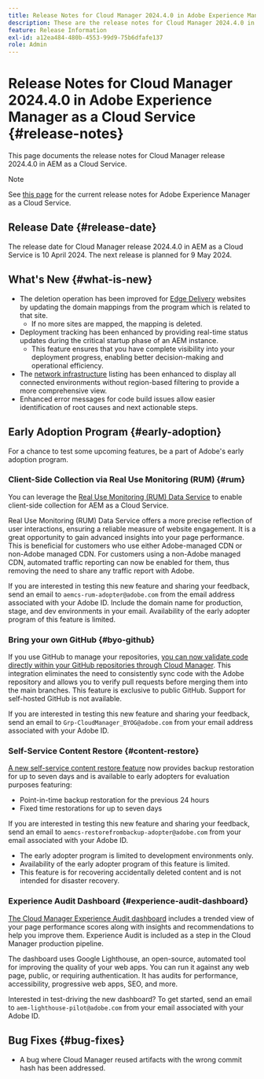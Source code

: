 ```yaml
---
title: Release Notes for Cloud Manager 2024.4.0 in Adobe Experience Manager as a Cloud Service
description: These are the release notes for Cloud Manager 2024.4.0 in AEM as a Cloud Service.
feature: Release Information
exl-id: a12ea484-480b-4553-99d9-75b6dfafe137
role: Admin
---
```

# Release Notes for Cloud Manager 2024.4.0 in Adobe Experience Manager as a Cloud Service {#release-notes}

This page documents the release notes for Cloud Manager release 2024.4.0 in AEM as a Cloud Service.

>[!NOTE]
>
>See [this page](/help/release-notes/release-notes-cloud/release-notes-current.md) for the current release notes for Adobe Experience Manager as a Cloud Service.

## Release Date {#release-date}

The release date for Cloud Manager release 2024.4.0 in AEM as a Cloud Service is 10 April 2024. The next release is planned for 9 May 2024.

## What's New {#what-is-new}

* The deletion operation has been improved for [Edge Delivery](/help/edge/overview.md) websites by updating the domain mappings from the program which is related to that site.
  * If no more sites are mapped, the mapping is deleted.
* Deployment tracking has been enhanced by providing real-time status updates during the critical startup phase of an AEM instance.
  * This feature ensures that you have complete visibility into your deployment progress, enabling better decision-making and operational efficiency.
* The [network infrastructure](/help/security/configuring-advanced-networking.md) listing has been enhanced to display all connected environments without region-based filtering to provide a more comprehensive view.
* Enhanced error messages for code build issues allow easier identification of root causes and next actionable steps.

## Early Adoption Program {#early-adoption}

For a chance to test some upcoming features, be a part of Adobe's early adoption program.

### Client-Side Collection via Real Use Monitoring (RUM) {#rum}

You can leverage the [Real Use Monitoring (RUM) Data Service](/help/implementing/cloud-manager/content-requests.md#cliendside-collection) to enable client-side collection for AEM as a Cloud Service.

Real Use Monitoring (RUM) Data Service offers a more precise reflection of user interactions, ensuring a reliable measure of website engagement. It is a great opportunity to gain advanced insights into your page performance. This is beneficial for customers who use either Adobe-managed CDN or non-Adobe managed CDN. For customers using a non-Adobe managed CDN, automated traffic reporting can now be enabled for them, thus removing the need to share any traffic report with Adobe.

If you are interested in testing this new feature and sharing your feedback, send an email to `aemcs-rum-adopter@adobe.com` from the email address associated with your Adobe ID. Include the domain name for production, stage, and dev environments in your email.  Availability of the early adopter program of this feature is limited.

### Bring your own GitHub {#byo-github}

If you use GitHub to manage your repositories, [you can now validate code directly within your GitHub repositories through Cloud Manager](/help/implementing/cloud-manager/managing-code/private-repositories.md). This integration eliminates the need to consistently sync code with the Adobe repository and allows you to verify pull requests before merging them into the main branches. This feature is exclusive to public GitHub. Support for self-hosted GitHub is not available.

If you are interested in testing this new feature and sharing your feedback, send an email to `Grp-CloudManager_BYOG@adobe.com` from your email address associated with your Adobe ID.

### Self-Service Content Restore {#content-restore}

[A new self-service content restore feature](/help/operations/restore.md) now provides backup restoration for up to seven days and is available to early adopters for evaluation purposes featuring:

* Point-in-time backup restoration for the previous 24 hours
* Fixed time restorations for up to seven days

If you are interested in testing this new feature and sharing your feedback, send an email to `aemcs-restorefrombackup-adopter@adobe.com` from your email associated with your Adobe ID.

* The early adopter program is limited to development environments only.
* Availability of the early adopter program of this feature is limited.
* This feature is for recovering accidentally deleted content and is not intended for disaster recovery.

### Experience Audit Dashboard {#experience-audit-dashboard}

[The Cloud Manager Experience Audit dashboard](/help/implementing/cloud-manager/experience-audit-dashboard.md) includes a trended view of your page performance scores along with insights and recommendations to help you improve them. Experience Audit is included as a step in the Cloud Manager production pipeline.

The dashboard uses Google Lighthouse, an open-source, automated tool for improving the quality of your web apps. You can run it against any web page, public, or requiring authentication. It has audits for performance, accessibility, progressive web apps, SEO, and more.

Interested in test-driving the new dashboard? To get started, send an email to `aem-lighthouse-pilot@adobe.com` from your email associated with your Adobe ID.

## Bug Fixes {#bug-fixes}

* A bug where Cloud Manager reused artifacts with the wrong commit hash has been addressed.
